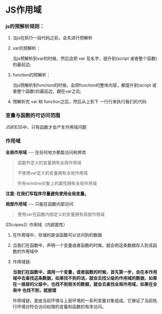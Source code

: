 #   JS作用域

### js的预解析规则：

1.  当js在执行一段代码之前，会先进行预解析

2.  var的预解析：

    当js预解析到var的时候，然后会把 var 及名字，提升到(script 或者整个函数)的最前边;

3.  function的预解析：

    当js预解析到function的时候，会把function的整体内容，都提升到(script 或者整个函数)的最前边，跟在var之后;

4.  预解析完 var 和 function之后，然后从上到下 一行行来执行我们的代码 

### 变量与函数的可访问范围

JS的ES5中，只有函数才会产生作用域问题

### 作用域

**全局作用域** --- 在任何地方都能访问和修改

>   函数外定义的变量拥有全局作用域
>   
>   不使用var定义的变量拥有全局作用域
>   
>   所有window对象上的属性拥有全局作用域

**注意: 在我们写程序尽量避免使用全局变量。**

**局部作用域** --- 只能在函数内部访问

>   使用var在函数内部定义的变量拥有局部作用域

[[Scopes]]: 作用域（内部属性）

1.  在作用域中，存储的是该函数可以访问到的数据

2.  当我们在函数中，声明一个变量或者函数的时候，就会把这条数据存入到该函数的作用域中

3.  作用域链:

    **当我们在函数中，调用一个变量，或者函数的时候，首先第一步，会在本作用域中去查找这条数据，如果找不到的话，就会去找父级的作用域的数据，如果在一层层的父级中，也找不到相关的数据，就会去查找全局作用域，如果在全局中 也找不到，就报错**

    作用域链，是由当前环境与上层环境的一系列变量对象组成，它保证了当前执行环境对符合访问权限的变量和函数的有序访问。
